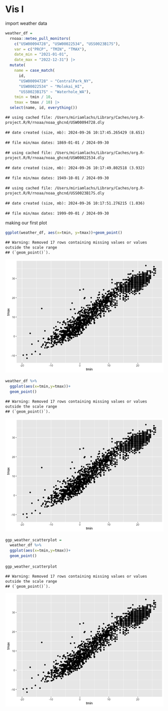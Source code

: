 Vis I
================

import weather data

``` r
weather_df = 
  rnoaa::meteo_pull_monitors(
    c("USW00094728", "USW00022534", "USS0023B17S"),
    var = c("PRCP", "TMIN", "TMAX"), 
    date_min = "2021-01-01",
    date_max = "2022-12-31") |>
  mutate(
    name = case_match(
      id, 
      "USW00094728" ~ "CentralPark_NY", 
      "USW00022534" ~ "Molokai_HI",
      "USS0023B17S" ~ "Waterhole_WA"),
    tmin = tmin / 10,
    tmax = tmax / 10) |>
  select(name, id, everything())
```

    ## using cached file: /Users/miriamlachs/Library/Caches/org.R-project.R/R/rnoaa/noaa_ghcnd/USW00094728.dly

    ## date created (size, mb): 2024-09-26 10:17:45.265429 (8.651)

    ## file min/max dates: 1869-01-01 / 2024-09-30

    ## using cached file: /Users/miriamlachs/Library/Caches/org.R-project.R/R/rnoaa/noaa_ghcnd/USW00022534.dly

    ## date created (size, mb): 2024-09-26 10:17:49.802518 (3.932)

    ## file min/max dates: 1949-10-01 / 2024-09-30

    ## using cached file: /Users/miriamlachs/Library/Caches/org.R-project.R/R/rnoaa/noaa_ghcnd/USS0023B17S.dly

    ## date created (size, mb): 2024-09-26 10:17:51.276215 (1.036)

    ## file min/max dates: 1999-09-01 / 2024-09-30

making our first plot

``` r
ggplot(weather_df, aes(x=tmin, y=tmax))+geom_point()
```

    ## Warning: Removed 17 rows containing missing values or values outside the scale range
    ## (`geom_point()`).

![](viz_files/figure-gfm/unnamed-chunk-3-1.png)<!-- -->

``` r
weather_df %>% 
  ggplot(aes(x=tmin,y=tmax))+
  geom_point()
```

    ## Warning: Removed 17 rows containing missing values or values outside the scale range
    ## (`geom_point()`).

![](viz_files/figure-gfm/unnamed-chunk-4-1.png)<!-- -->

``` r
ggp_weather_scatterplot =
  weather_df %>% 
  ggplot(aes(x=tmin,y=tmax))+
  geom_point()

ggp_weather_scatterplot
```

    ## Warning: Removed 17 rows containing missing values or values outside the scale range
    ## (`geom_point()`).

![](viz_files/figure-gfm/unnamed-chunk-5-1.png)<!-- -->
